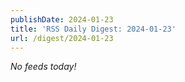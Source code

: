 ```yaml
---
publishDate: 2024-01-23
title: 'RSS Daily Digest: 2024-01-23'
url: /digest/2024-01-23
---
```


_No feeds today!_
